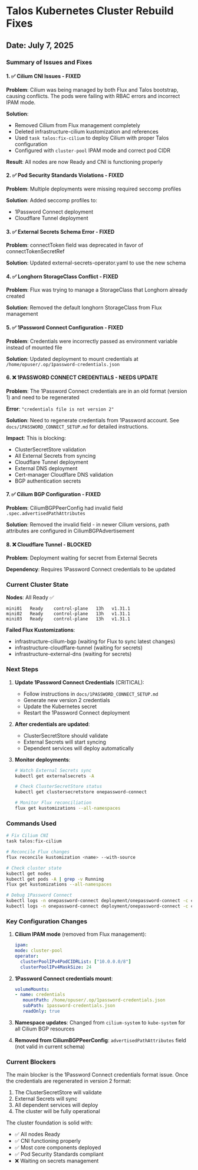 # Talos Kubernetes Cluster Rebuild Fixes

## Date: July 7, 2025

### Summary of Issues and Fixes

#### 1. ✅ Cilium CNI Issues - FIXED

**Problem**: Cilium was being managed by both Flux and Talos bootstrap, causing conflicts. The pods were failing with RBAC errors and incorrect IPAM mode.

**Solution**:

- Removed Cilium from Flux management completely
- Deleted infrastructure-cilium kustomization and references
- Used `task talos:fix-cilium` to deploy Cilium with proper Talos configuration
- Configured with `cluster-pool` IPAM mode and correct pod CIDR

**Result**: All nodes are now Ready and CNI is functioning properly

#### 2. ✅ Pod Security Standards Violations - FIXED

**Problem**: Multiple deployments were missing required seccomp profiles

**Solution**: Added seccomp profiles to:

- 1Password Connect deployment
- Cloudflare Tunnel deployment

#### 3. ✅ External Secrets Schema Error - FIXED

**Problem**: connectToken field was deprecated in favor of connectTokenSecretRef

**Solution**: Updated external-secrets-operator.yaml to use the new schema

#### 4. ✅ Longhorn StorageClass Conflict - FIXED

**Problem**: Flux was trying to manage a StorageClass that Longhorn already created

**Solution**: Removed the default longhorn StorageClass from Flux management

#### 5. ✅ 1Password Connect Configuration - FIXED

**Problem**: Credentials were incorrectly passed as environment variable instead of mounted file

**Solution**: Updated deployment to mount credentials at `/home/opuser/.op/1password-credentials.json`

#### 6. ❌ 1PASSWORD CONNECT CREDENTIALS - NEEDS UPDATE

**Problem**: The 1Password Connect credentials are in an old format (version 1) and need to be regenerated

**Error**: `"credentials file is not version 2"`

**Solution**: Need to regenerate credentials from 1Password account. See `docs/1PASSWORD_CONNECT_SETUP.md` for detailed instructions.

**Impact**: This is blocking:

- ClusterSecretStore validation
- All External Secrets from syncing
- Cloudflare Tunnel deployment
- External DNS deployment
- Cert-manager Cloudflare DNS validation
- BGP authentication secrets

#### 7. ✅ Cilium BGP Configuration - FIXED

**Problem**: CiliumBGPPeerConfig had invalid field `.spec.advertisedPathAttributes`

**Solution**: Removed the invalid field - in newer Cilium versions, path attributes are configured in CiliumBGPAdvertisement

#### 8. ❌ Cloudflare Tunnel - BLOCKED

**Problem**: Deployment waiting for secret from External Secrets

**Dependency**: Requires 1Password Connect credentials to be updated

### Current Cluster State

**Nodes**: All Ready ✅

```text
mini01   Ready    control-plane   13h   v1.31.1
mini02   Ready    control-plane   13h   v1.31.1
mini03   Ready    control-plane   13h   v1.31.1
```

**Failed Flux Kustomizations**:

- infrastructure-cilium-bgp (waiting for Flux to sync latest changes)
- infrastructure-cloudflare-tunnel (waiting for secrets)
- infrastructure-external-dns (waiting for secrets)

### Next Steps

1. **Update 1Password Connect Credentials** (CRITICAL):
   - Follow instructions in `docs/1PASSWORD_CONNECT_SETUP.md`
   - Generate new version 2 credentials
   - Update the Kubernetes secret
   - Restart the 1Password Connect deployment

2. **After credentials are updated**:
   - ClusterSecretStore should validate
   - External Secrets will start syncing
   - Dependent services will deploy automatically

3. **Monitor deployments**:

   ```bash
   # Watch External Secrets sync
   kubectl get externalsecrets -A

   # Check ClusterSecretStore status
   kubectl get clustersecretstore onepassword-connect

   # Monitor Flux reconciliation
   flux get kustomizations --all-namespaces
   ```

### Commands Used

```bash
# Fix Cilium CNI
task talos:fix-cilium

# Reconcile Flux changes
flux reconcile kustomization <name> --with-source

# Check cluster state
kubectl get nodes
kubectl get pods -A | grep -v Running
flux get kustomizations --all-namespaces

# Debug 1Password Connect
kubectl logs -n onepassword-connect deployment/onepassword-connect -c connect-api
kubectl logs -n onepassword-connect deployment/onepassword-connect -c connect-sync
```

### Key Configuration Changes

1. **Cilium IPAM mode** (removed from Flux management):

   ```yaml
   ipam:
   mode: cluster-pool
   operator:
     clusterPoolIPv4PodCIDRList: ["10.0.0.0/8"]
     clusterPoolIPv4MaskSize: 24
   ```

2. **1Password Connect credentials mount**:

   ```yaml
   volumeMounts:
   - name: credentials
      mountPath: /home/opuser/.op/1password-credentials.json
      subPath: 1password-credentials.json
      readOnly: true
   ```

3. **Namespace updates**: Changed from `cilium-system` to `kube-system` for all Cilium BGP resources

4. **Removed from CiliumBGPPeerConfig**: `advertisedPathAttributes` field (not valid in current schema)

### Current Blockers

The main blocker is the 1Password Connect credentials format issue. Once the credentials are regenerated in version 2 format:

1. The ClusterSecretStore will validate
2. External Secrets will sync
3. All dependent services will deploy
4. The cluster will be fully operational

The cluster foundation is solid with:

- ✅ All nodes Ready
- ✅ CNI functioning properly
- ✅ Most core components deployed
- ✅ Pod Security Standards compliant
- ❌ Waiting on secrets management
